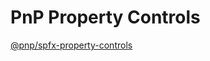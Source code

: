 # PnP Property Controls

[@pnp/spfx-property-controls](https://pnp.github.io/sp-dev-fx-property-controls/)